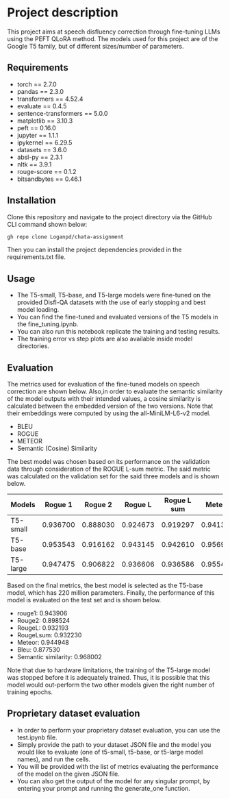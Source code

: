 # Project description
This project aims at speech disfluency correction through fine-tuning LLMs using the PEFT QLoRA method.
The models used for this project are of the Google T5 family, but of different sizes/number of parameters.

## Requirements
- torch == 2.7.0
- pandas == 2.3.0
- transformers == 4.52.4
- evaluate == 0.4.5
- sentence-transformers == 5.0.0
- matplotlib == 3.10.3
- peft == 0.16.0
- jupyter == 1.1.1
- ipykernel == 6.29.5
- datasets == 3.6.0
- absl-py == 2.3.1
- nltk == 3.9.1
- rouge-score == 0.1.2
- bitsandbytes == 0.46.1

## Installation

Clone this repository and navigate to the project directory via the GitHub CLI command shown below:

```bash
gh repo clone Loganpd/chata-assignment
```

Then you can install the project dependencies provided in the requirements.txt file.

## Usage

- The T5-small, T5-base, and T5-large models were fine-tuned on the provided Disfl-QA datasets with the use of early stopping and best model loading.
- You can find the fine-tuned and evaluated versions of the T5 models in the fine_tuning.ipynb. 
- You can also run this notebook replicate the training and testing results.
- The training error vs step plots are also available inside model directories.


## Evaluation
The metrics used for evaluation of the fine-tuned models on speech correction are shown below.
Also,in order to evaluate the semantic similarity of the model outputs with their intended values, a cosine 
similarity is calculated between the embedded version of the two versions. Note that their embeddings were
computed by using the all-MiniLM-L6-v2 model.
- BLEU
- ROGUE
- METEOR
- Semantic (Cosine) Similarity  

The best model was chosen based on its performance on the validation data through consideration of
the ROGUE L-sum metric. The said metric was calculated on the validation set for the said three models
and is shown below.


| Models   | Rogue 1  | Rogue 2  | Rogue L  | Rogue L sum | Meteor    | Bleu      | Semantic Sim. |
|----------|----------|----------|----------|-------------|-----------|-----------|---------------|
| T5-small | 0.936700 | 0.888030 | 0.924673 | 0.919297    | 0.941396  | 0.863850  | 0.961594      |
| T5-base  | 0.953543 | 0.916162 | 0.943145 | 0.942610    | 0.956973  | 0.897622  | 0.974522      |
| T5-large | 0.947475 | 0.906822 | 0.936606 | 0.936586    | 0.955478  | 0.881500  | 0.971367      |

Based on the final metrics, the best model is selected as the T5-base model, which has 220 million parameters.
Finally, the performance of this model is evaluated on the test set and is shown below.

- rouge1:              0.943906
- Rouge2:              0.898524
- RougeL:              0.932193
- RougeLsum:           0.932230
- Meteor:              0.944948
- Bleu:                0.877530
- Semantic similarity: 0.968002


Note that due to hardware limitations, the training of the T5-large model was stopped before it is adequately 
trained. Thus, it is possible that this model would out-perform the two other models given the right number of
training epochs.

## Proprietary dataset evaluation
- In order to perform your proprietary dataset evaluation, you can use the test.ipynb file.
- Simply provide the path to your dataset JSON file and the model you would like to evaluate (one of t5-small, t5-base, or t5-large model names), and run the cells.
- You will be provided with the list of metrics evaluating the performance of the model on the given JSON file.
- You can also get the output of the model for any singular prompt, by entering your prompt and running the generate_one function.

